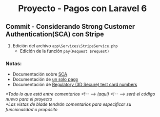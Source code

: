 
  <!-- Title -->
  <h1 align="center">Proyecto - Pagos con Laravel 6</h1>
  <!-- End Title -->

  <!-- Commit name -->
  <h2>Commit - <strong>Considerando Strong Customer Authentication(SCA) con Stripe</strong></h2>
  <!-- End Commit name -->
  
  <!-- Commit instructions -->
  <ol>
    <li>
      Edición del archivo <code>app\Services\StripeService.php</code>
      <ul>
        <li>Edición de la función <code>pay(Request $request)</code></li>
      </ul>
    </li>
  </ol>
  <!-- End Commit instructions -->
  
  <!-- Notes -->
  <h3>Notas:</h3>
  <ul>
    <li>
      Documentación sobre <a href="https://stripe.com/docs/strong-customer-authentication/migration">SCA</a>
    </li>
    <li>
      Documentación de <a href="https://stripe.com/docs/strong-customer-authentication/migration#one-time">un solo pago</a>
    </li>
    <li>
      Documentación de <a href="https://stripe.com/docs/testing#regulatory-cards">Regulatory (3D Secure) test card numbers</a>
    </li>
  </ul>
    
  <em>
    *Todo lo que está entre comentarios
    &lt;!-- --&gt; (aquí) &lt;!-- --&gt;
    será el código nuevo para el proyecto
  </em>
  <br>
  <em>
    *Las vistas de blade tendrán comentarios para especificar su funcionalidad o propósito
  </em>
  <!-- End notes -->